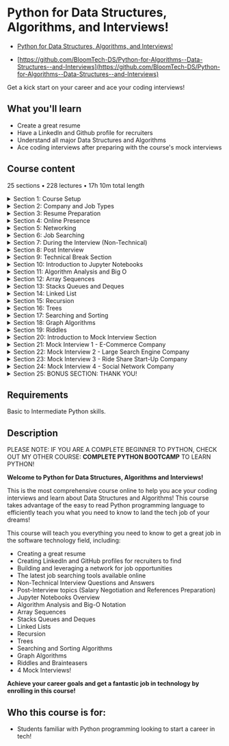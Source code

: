 # Python for Data Structures, Algorithms, and Interviews!

- [Python for Data Structures, Algorithms, and Interviews!](https://www.udemy.com/course/python-for-data-structures-algorithms-and-interviews)

- [https://github.com/BloomTech-DS/Python-for-Algorithms--Data-Structures--and-Interviews](https://github.com/BloomTech-DS/Python-for-Algorithms--Data-Structures--and-Interviews)

Get a kick start on your career and ace your coding interviews!

##  What you'll learn
-   Create a great resume
-   Have a LinkedIn and Github profile for recruiters
-   Understand all major Data Structures and Algorithms
-   Ace coding interviews after preparing with the course's mock interviews

## Course content

25 sections • 228 lectures • 17h 10m total length

<details>
  <summary> Section 1: Course Setup </summary>

  -   [1. Course Introduction](1_Course-Introduction.md)
  -   [2. Full Course Curriculum Overview](2_Full-Course-Curriculum-Overview.md)
  -   [3. How to get help for the Course!](3_How-to-get-help-for-the-Course.md)
  -   [4. Course FAQ](4_Course-FAQ.md)
</details>

<details>
  <summary> Section 2: Company and Job Types </summary>

  -   [5. ]()
  -   [6. ]()
</details>

<details>
  <summary> Section 3: Resume Preparation </summary>

  -   [7.  ]()
  -   [8.  ]()
  -   [9.  ]()
  -   [10. ]()
</details>

<details>
  <summary> Section 4: Online Presence </summary>

  -   [11. ]()
  -   [12. ]()
  -   [13. ]()
</details>

<details>
  <summary> Section 5: Networking </summary>

  -   [14. ]()
  -   [15. ]()
</details>

<details>
  <summary> Section 6: Job Searching </summary>

  -   [16. ]()
  -   [17. ]()
  -   [18. ]()
  -   [19. ]()
  -   [20. ]()
</details>

<details>
  <summary> Section 7: During the Interview (Non-Technical) </summary>

  -   [21. ]()
  -   [22. ]()
  -   [23. ]()
  -   [24. ]()
  -   [25. ]()
</details>

<details>
  <summary> Section 8: Post Interview </summary>

  -   [26. ]()
  -   [27. ]()
  -   [28. ]()
</details>

<details>
  <summary> Section 9: Technical Break Section </summary>

  -   [29. ]()
  -   [30. ]()
  -   [31. ]()
</details>

<details>
  <summary> Section 10: Introduction to Jupyter Notebooks </summary>

  -   [32. ]()
  -   [33. ]()
  -   [34. ]()
  -   [35. ]()
  -   [36. ]()
  -   [37. ]()
</details>

<details>
  <summary> Section 11: Algorithm Analysis and Big O </summary>

  -   [38. Algorithm Analysis and Big O Section Overview](38_Algorithm-Analysis-and-Big-O-Section-Overview.md)
  -   [39. Introduction to Algorithm Analysis and Big O](39_Introduction-to-Algorithm-Analysis-and-Big-O.md)
  -   [40. Big O Notation](40_Big-O-Notation.md)
  -   [41. Big O Examples](41_Big-O-Examples.md)
  -   [42. Homework Reading Asssignment](42_Homework-Reading-Asssignment.md)
  -   [43. Big O for Python Data Structures](43_Big-O-for-Python-Data-Structures.md)
  -   [44. Big-O Reference Cheat Sheet](44-Big-O-Reference-Cheat-Sheet.md)
</details>

<details>
  <summary> Section 12: Array Sequences </summary>

  -   [45. Introduction to Array Based Sequences](45_Introduction-to-Array-Based-Sequences.md)
  -   [46. Low Level Arrays](46_Low-Level-Arrays.md)
  -   [47. Dynamic Array](47_Dynamic-Array.md)
  -   [48. Dynamic Array Excercise](48_Dynamic-Array-Excercise.md)
  -   [49. Amortizatio](49_Amortization.md)
  -   [50. Interview Problems - Arrays](50_Interview-Problems-Arrays.md)
  -   [51. Anagram Check - Interview Problem](51_Anagram-Check-Interview-Problem.md)
  -   [52. Anagram Check - Interview Problem - SOLUTION](52_Anagram-Check-Interview-Problem-SOLUTION.md)
  -   [53. Array Pair Sum - Interview Problem](53_Array-Pair-Sum-Interview-Problem.md)
  -   [54. Array Pair Sum - Interview Problem - SOLUTION](54_Array-Pair-Sum-Interview-Problem-SOLUTION.md)
  -   [55. Find the Missing Element - Interview Problem](55_Find-the-Missing-Element-Interview-Problem.md)
  -   [56. Find the Missing Element - Interview Problem - SOLUTION](56_Find-the-Missing-Element-Interview-Problem-SOLUTION.md)
  -   [57. Largest Continuous Sum - Interview Problem](57_Largest-Continuous-Sum-Interview-Problem.md)
  -   [58. Largest Continuous Sum - Interview Problem - SOLUTION](58_Largest-Continuous-Sum-Interview-Problem-SOLUTION.md)
  -   [59. Sentence Reversal - Interview Problem](59_Sentence-Reversal-Interview-Problem.md)
  -   [60. Sentence Reversal - Interview Problem - SOLUTION](60_Sentence-Reversal-Interview-Problem-SOLUTION.md)
  -   [61. String Compression - Interview Problem](61_String-Compression-Interview-Problem.md)
  -   [62. String Compression - Interview Problem - SOLUTION](62_String-Compression-Interview-Problem-SOLUTION.md)
  -   [63. Unique Characters in a String - Interview Problem](63_Unique-Characters-in-a-String-Interview-Problem.md)
  -   [64. Unique Characters in String - Interview Problem - SOLUTION](64_Unique-Characters-in-String-Interview-Problem-SOLUTION.md)
</details>

<details>
  <summary> Section 13: Stacks Queues and Deques </summary>

  -   [65. ]()
  -   [66. ]()
  -   [67. ]()
  -   [68. ]()
  -   [69. ]()
  -   [70. ]()
  -   [71. ]()
  -   [72. ]()
  -   [73. ]()
  -   [74. ]()
  -   [75. ]()
  -   [76. ]()
  -   [77. ]()
  -   [78. ]()
  -   [79. ]()
</details>

<details>
  <summary> Section 14: Linked List </summary>

  -   [80. ]()
  -   [81. ]()
  -   [82. ]()
  -   [83. ]()
  -   [84. ]()
  -   [85. ]()
  -   [86. ]()
  -   [87. ]()
  -   [88. ]()
  -   [89. ]()
  -   [90. ]()
  -   [91. ]()
  -   [92. ]()
</details>

<details>
  <summary> Section 15: Recursion </summary>

  -   [93.  ]()
  -   [94.  ]()
  -   [95.  ]()
  -   [96.  ]()
  -   [97.  ]()
  -   [98.  ]()
  -   [99.  ]()
  -   [100. ]()
  -   [101. ]()
  -   [102. ]()
  -   [103. ]()
  -   [104. ]()
  -   [105. ]()
</details>

<details>
  <summary> Section 16: Trees </summary>

  -   [106. ]()
  -   [107. ]()
  -   [108. ]()
  -   [109. ]()
  -   [110. ]()
  -   [111. ]()
  -   [112. ]()
  -   [113. ]()
  -   [114. ]()
  -   [115. ]()
  -   [116. ]()
  -   [117. ]()
  -   [118. ]()
  -   [119. ]()
  -   [120. ]()
  -   [121. ]()
</details>

<details>
  <summary> Section 17: Searching and Sorting </summary>

  -   [122. ]()
  -   [123. ]()
  -   [124. ]()
  -   [125. ]()
  -   [126. ]()
  -   [127. ]()
  -   [128. ]()
  -   [129. ]()
  -   [130. ]()
  -   [131. ]()
  -   [132. ]()
  -   [133. ]()
  -   [134. ]()
  -   [135. ]()
  -   [136. ]()
  -   [137. ]()
  -   [138. ]()
  -   [139. ]()
  -   [140. ]()
  -   [141. ]()
  -   [142. ]()
  -   [143. ]()
  -   [144. ]()
  -   [145. ]()
  -   [146. ]()
  -   [147. ]()
  -   [148. ]()
  -   [149. ]()
  -   [150. ]()
  -   [151. ]()
</details>

<details>
  <summary> Section 18: Graph Algorithms </summary>

  -   [152. ]()
  -   [153. ]()
  -   [154. ]()
  -   [155. ]()
  -   [156. ]()
  -   [157. ]()
  -   [158. ]()
  -   [159. ]()
  -   [160. ]()
  -   [161. ]()
  -   [162. ]()
  -   [163. ]()
  -   [164. ]()
  -   [165. ]()
</details>

<details>
  <summary> Section 19: Riddles </summary>

  -   [166. ]()
  -   [167. ]()
  -   [168. ]()
  -   [169. ]()
  -   [170. ]()
  -   [171. ]()
  -   [172. ]()
  -   [173. ]()
  -   [174. ]()
  -   [175. ]()
  -   [176. ]()
  -   [177. ]()
  -   [178. ]()
  -   [179. ]()
  -   [180. ]()
</details>

<details>
  <summary> Section 20: Introduction to Mock Interview Section </summary>

  -   [181. ]()
  -   [182. ]()
  -   [183. ]()
  -   [184. ]()
  -   [185. ]()
</details>

<details>
  <summary> Section 21: Mock Interview 1 - E-Commerce Company </summary>

  -   [186. ]()
  -   [187. ]()
  -   [188. ]()
  -   [189. ]()
  -   [190. ]()
  -   [191. ]()
  -   [192. ]()
  -   [193. ]()
  -   [194. ]()
  -   [195. ]()
</details>

<details>
  <summary> Section 22: Mock Interview 2 - Large Search Engine Company </summary>

  -   [196. ]()
  -   [197. ]()
  -   [198. ]()
  -   [199. ]()
  -   [200. ]()
  -   [201. ]()
  -   [202. ]()
  -   [203. ]()
  -   [204. ]()
  -   [205. ]()
  -   [206. ]()
  -   [207. ]()
</details>

<details>
  <summary> Section 23: Mock Interview 3 - Ride Share Start-Up Company </summary>

  -   [208. ]()
  -   [209. ]()
  -   [210. ]()
  -   [211. ]()
  -   [212. ]()
  -   [213. ]()
  -   [214. ]()
  -   [215. ]()
  -   [216. ]()
  -   [217. ]()
</details>

<details>
  <summary> Section 24: Mock Interview 4 - Social Network Company </summary>

  -   [218. ]()
  -   [219. ]()
  -   [220. ]()
  -   [221. ]()
  -   [222. ]()
  -   [223. ]()
  -   [224. ]()
  -   [225. ]()
  -   [226. ]()
  -   [227. ]()
</details>

<details>
  <summary> Section 25: BONUS SECTION: THANK YOU! </summary>

  -   [228. ]()  
</details>

##  Requirements

Basic to Intermediate Python skills.

##  Description

PLEASE NOTE: IF YOU ARE A COMPLETE BEGINNER TO PYTHON, CHECK OUT MY OTHER COURSE: **COMPLETE PYTHON BOOTCAMP** TO LEARN PYTHON!

**Welcome to Python for Data Structures, Algorithms and Interviews!**

This is the most comprehensive course online to help you ace your coding interviews and learn about Data Structures and Algorithms! This course takes advantage of the easy to read Python programming language to efficiently teach you what you need to know to land the tech job of your dreams!

This course will teach you everything you need to know to get a great job in the software technology field, including:

-   Creating a great resume
-   Creating LinkedIn and GitHub profiles for recruiters to find
-   Building and leveraging a network for job opportunities
-   The latest job searching tools available online
-   Non-Technical Interview Questions and Answers
-   Post-Interview topics (Salary Negotiation and References Preparation)
-   Jupyter Notebooks Overview
-   Algorithm Analysis and Big-O Notation
-   Array Sequences
-   Stacks Queues and Deques
-   Linked Lists
-   Recursion
-   Trees
-   Searching and Sorting Algorithms
-   Graph Algorithms
-   Riddles and Brainteasers
-   4 Mock Interviews!

**Achieve your career goals and get a fantastic job in technology by enrolling in this course!**

##  Who this course is for:
-   Students familiar with Python programming looking to start a career in tech!